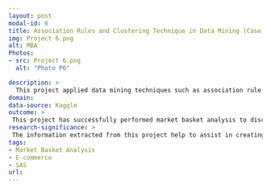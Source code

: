 ```yaml
---
layout: post
modal-id: 6
title: Association Rules and Clustering Technique in Data Mining (Case Study of Online Retail)
img: Project 6.png
alt: MBA
Photos:
- src: Project 6.png
  alt: "Photo P6"

description: >
  This project applied data mining techniques such as association rule mining also known as market basket analysis and clustering on online retail data to extract useful insight and interesting pattern which would help in marketing analysis.
domain: 
data-source: Kaggle
outcome: >
 This project has successfully performed market basket analysis to discover strong association between items such that both items were bought frequently together while clustering provided information on  customers’ purchase behavior and forms cluster based on their similarities.
research-significance: >
 The information extracted from this project help to assist in creating product recommendation and designing targeted marketing campaign.
tags:
- Market Basket Analysis
- E-commerce
- SAS
url: 
---
```

